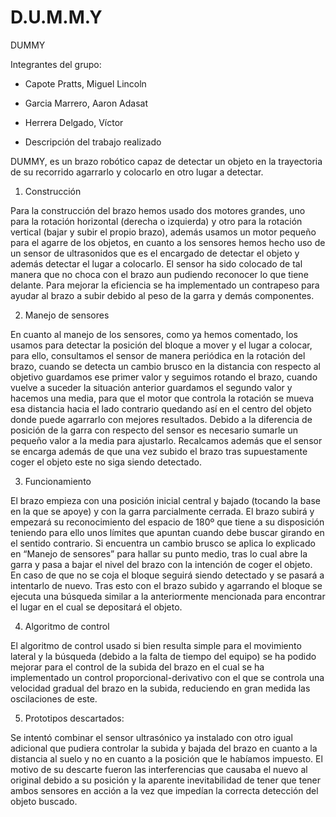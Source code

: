 # D.U.M.M.Y

DUMMY

Integrantes del grupo:
  * Capote Pratts, Miguel Lincoln
  * Garcia Marrero, Aaron Adasat
  * Herrera Delgado, Víctor

* Descripción del trabajo realizado

DUMMY, es un brazo robótico capaz de detectar un objeto en la trayectoria de su recorrido agarrarlo y colocarlo en otro lugar a 
detectar.

1. Construcción

 Para la construcción del brazo hemos usado dos motores grandes, uno para la rotación horizontal (derecha o izquierda) y otro para la 
 rotación vertical (bajar y subir el propio brazo), además usamos un motor pequeño para el agarre de los objetos, en cuanto a los 
 sensores hemos hecho uso de un sensor de ultrasonidos que es el encargado de detectar el objeto y además detectar el lugar a colocarlo. 
 El sensor ha sido colocado de tal manera que no choca con el brazo aun pudiendo reconocer lo que tiene delante. 
 Para mejorar la eficiencia se ha implementado un contrapeso para ayudar al brazo a subir debido al peso de la garra y demás
 componentes.

2. Manejo de sensores

 En cuanto al manejo de los sensores, como ya hemos comentado, los usamos para detectar la posición del bloque a mover y el lugar a 
 colocar, para ello, consultamos el sensor de manera periódica en la rotación del brazo, cuando se detecta un cambio brusco en la 
 distancia con respecto al objetivo guardamos ese primer valor y seguimos rotando el brazo, cuando vuelve a suceder la situación
 anterior guardamos el segundo valor y hacemos una media, para que el motor que controla la rotación se mueva esa distancia hacia el
 lado contrario quedando así en el centro del objeto donde puede agarrarlo con mejores resultados. Debido a la diferencia de posición de 
 la garra con respecto del sensor es necesario sumarle un pequeño valor a la media para ajustarlo. Recalcamos además que el sensor se
 encarga además de  que una vez subido el brazo tras supuestamente coger el objeto este no siga siendo detectado.
 
3. Funcionamiento

 El brazo empieza con una posición inicial central y bajado (tocando la base en la que se apoye) y con la garra parcialmente cerrada. El
 brazo subirá y empezará su reconocimiento del espacio de 180º que tiene a su disposición teniendo para ello unos límites que apuntan
 cuando debe buscar girando en el sentido contrario. Si encuentra un cambio brusco se aplica lo explicado en “Manejo de sensores” para
 hallar su punto medio, tras lo cual abre la garra y pasa a bajar el nivel del brazo con la intención de coger el objeto. En caso de que
 no se coja el bloque seguirá siendo detectado y se pasará a intentarlo de nuevo. Tras esto con el brazo subido y agarrando el bloque se
 ejecuta una búsqueda similar a la anteriormente mencionada para encontrar el lugar en el cual se depositará el objeto.


4. Algoritmo de control

 El algoritmo de control usado si bien resulta simple para el movimiento lateral y la búsqueda (debido a la falta de tiempo del equipo)
 se ha podido mejorar para el control de la subida del brazo en el cual se ha implementado un control proporcional-derivativo con el que
 se controla una velocidad gradual del brazo en la subida, reduciendo en gran medida las oscilaciones de este.

5. Prototipos descartados:

 Se intentó combinar el sensor ultrasónico ya instalado con otro igual adicional que pudiera controlar la subida y bajada del brazo en
 cuanto a la distancia al suelo y no en cuanto a la posición que le habíamos impuesto. El motivo de su descarte fueron las
 interferencias que causaba el nuevo al original debido a su posición y la aparente inevitabilidad de tener que tener ambos sensores en
 acción a la vez que impedían la correcta detección del objeto buscado.
